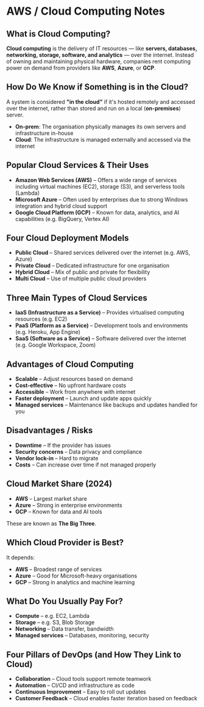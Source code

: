 # AWS / Cloud Computing Notes

## What is Cloud Computing?

**Cloud computing** is the delivery of IT resources — like **servers, databases, networking, storage, software, and analytics** — over the internet. Instead of owning and maintaining physical hardware, companies rent computing power on demand from providers like **AWS**, **Azure**, or **GCP**.

## How Do We Know if Something is in the Cloud?

A system is considered **"in the cloud"** if it's hosted remotely and accessed over the internet, rather than stored and run on a local (**on-premises**) server.

- **On-prem**: The organisation physically manages its own servers and infrastructure in-house  
- **Cloud**: The infrastructure is managed externally and accessed via the internet

## Popular Cloud Services & Their Uses

- **Amazon Web Services (AWS)** – Offers a wide range of services including virtual machines (EC2), storage (S3), and serverless tools (Lambda)  
- **Microsoft Azure** – Often used by enterprises due to strong Windows integration and hybrid cloud support  
- **Google Cloud Platform (GCP)** – Known for data, analytics, and AI capabilities (e.g. BigQuery, Vertex AI)

## Four Cloud Deployment Models

- **Public Cloud** – Shared services delivered over the internet (e.g. AWS, Azure)  
- **Private Cloud** – Dedicated infrastructure for one organisation  
- **Hybrid Cloud** – Mix of public and private for flexibility  
- **Multi Cloud** – Use of multiple public cloud providers

## Three Main Types of Cloud Services

- **IaaS (Infrastructure as a Service)** – Provides virtualised computing resources (e.g. EC2)  
- **PaaS (Platform as a Service)** – Development tools and environments (e.g. Heroku, App Engine)  
- **SaaS (Software as a Service)** – Software delivered over the internet (e.g. Google Workspace, Zoom)

## Advantages of Cloud Computing

- **Scalable** – Adjust resources based on demand  
- **Cost-effective** – No upfront hardware costs  
- **Accessible** – Work from anywhere with internet  
- **Faster deployment** – Launch and update apps quickly  
- **Managed services** – Maintenance like backups and updates handled for you

## Disadvantages / Risks

- **Downtime** – If the provider has issues  
- **Security concerns** – Data privacy and compliance  
- **Vendor lock-in** – Hard to migrate  
- **Costs** – Can increase over time if not managed properly

## Cloud Market Share (2024)

- **AWS** – Largest market share  
- **Azure** – Strong in enterprise environments  
- **GCP** – Known for data and AI tools  

These are known as **The Big Three**.

## Which Cloud Provider is Best?

It depends:

- **AWS** – Broadest range of services  
- **Azure** – Good for Microsoft-heavy organisations  
- **GCP** – Strong in analytics and machine learning

## What Do You Usually Pay For?

- **Compute** – e.g. EC2, Lambda  
- **Storage** – e.g. S3, Blob Storage  
- **Networking** – Data transfer, bandwidth  
- **Managed services** – Databases, monitoring, security

## Four Pillars of DevOps (and How They Link to Cloud)

- **Collaboration** – Cloud tools support remote teamwork  
- **Automation** – CI/CD and infrastructure as code  
- **Continuous Improvement** – Easy to roll out updates  
- **Customer Feedback** – Cloud enables faster iteration based on feedback
